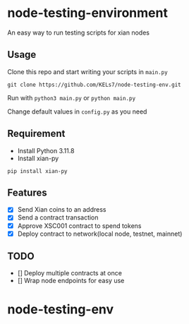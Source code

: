 # node-testing-environment
An easy way to run testing scripts for xian nodes

## Usage
Clone this repo and start writing your scripts in `main.py`
```
git clone https://github.com/KELs7/node-testing-env.git
```
Run with `python3 main.py` or `python main.py`

Change default values in `config.py` as you need

## Requirement
* Install Python 3.11.8
* Install xian-py
```
pip install xian-py
```

## Features
- [x] Send Xian coins to an address
- [x] Send a contract transaction
- [x] Approve XSC001 contract to spend tokens
- [x] Deploy contract to network(local node, testnet, mainnet)

## TODO
- [] Deploy multiple contracts at once
- [] Wrap node endpoints for easy use
# node-testing-env

